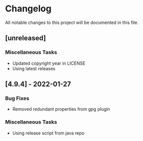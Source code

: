 # Changelog
All notable changes to this project will be documented in this file.

## [unreleased]

### Miscellaneous Tasks

- Updated copyright year in LICENSE
- Using latest releases

## [4.9.4] - 2022-01-27

### Bug Fixes

- Removed redundant properties from gpg plugin

### Miscellaneous Tasks

- Using release script from java repo

<!-- generated by git-cliff -->
